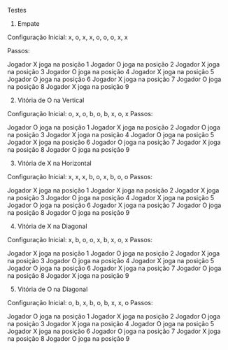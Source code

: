 Testes 
1. Empate

Configuração Inicial: x, o, x, x, o, o, o, x, x

Passos:

Jogador X joga na posição 1
Jogador O joga na posição 2
Jogador X joga na posição 3
Jogador O joga na posição 4
Jogador X joga na posição 5
Jogador O joga na posição 6
Jogador X joga na posição 7
Jogador O joga na posição 8
Jogador X joga na posição 9


2. Vitória de O na Vertical

Configuração Inicial: o, x, o, b, o, b, x, o, x
Passos:

Jogador O joga na posição 1
Jogador X joga na posição 2
Jogador O joga na posição 3
Jogador X joga na posição 4
Jogador O joga na posição 5
Jogador X joga na posição 6
Jogador O joga na posição 7
Jogador X joga na posição 8
Jogador O joga na posição 9

3. Vitória de X na Horizontal

Configuração Inicial: x, x, x, b, o, x, b, o, o
Passos:

Jogador X joga na posição 1
Jogador X joga na posição 2
Jogador X joga na posição 3
Jogador O joga na posição 4
Jogador X joga na posição 5
Jogador O joga na posição 6
Jogador X joga na posição 7
Jogador O joga na posição 8
Jogador O joga na posição 9

4. Vitória de X na Diagonal

Configuração Inicial: x, b, o, o, x, b, x, o, x
Passos:

Jogador X joga na posição 1
Jogador O joga na posição 2
Jogador X joga na posição 3
Jogador O joga na posição 4
Jogador X joga na posição 5
Jogador O joga na posição 6
Jogador X joga na posição 7
Jogador O joga na posição 8
Jogador X joga na posição 9

5. Vitória de O na Diagonal

Configuração Inicial: o, b, x, b, o, b, x, x, o
Passos:

Jogador O joga na posição 1
Jogador X joga na posição 2
Jogador O joga na posição 3
Jogador X joga na posição 4
Jogador O joga na posição 5
Jogador X joga na posição 6
Jogador O joga na posição 7
Jogador X joga na posição 8
Jogador O joga na posição 9